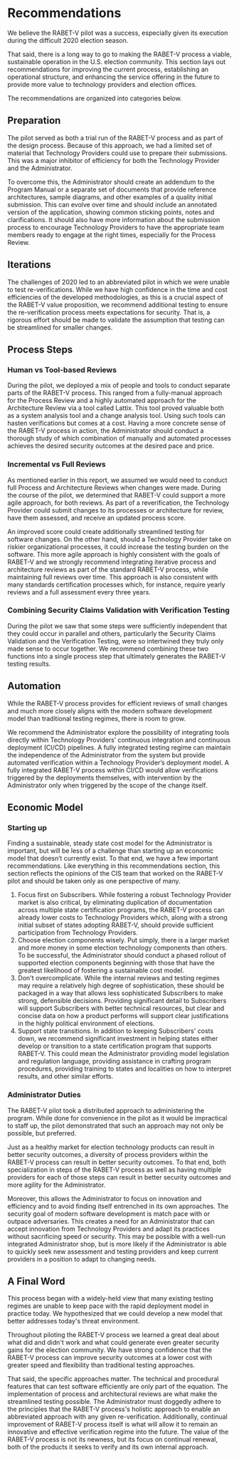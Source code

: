 # Recommendations

We believe the RABET-V pilot was a success, especially given its execution during the difficult 2020 election season.

That said, there is a long way to go to making the RABET-V process a viable, sustainable operation in the U.S. election community. This section lays out recommendations for improving the current process, establishing an operational structure, and enhancing the service offering in the future to provide more value to technology providers and election offices.

The recommendations are organized into categories below.

## Preparation

The pilot served as both a trial run of the RABET-V process and as part of the design process. Because of this approach, we had a limited set of material that Technology Providers could use to prepare their submissions. This was a major inhibitor of efficiency for both the Technology Provider and the Administrator.

To overcome this, the Administrator should create an addendum to the Program Manual or a separate set of documents that provide reference architectures, sample diagrams, and other examples of a quality initial submission. This can evolve over time and should include an annotated version of the application, showing common sticking points, notes and clarifications. It should also have more information about the submission process to encourage Technology Providers to have the appropriate team members ready to engage at the right times, especially for the Process Review.

## Iterations

The challenges of 2020 led to an abbreviated pilot in which we were unable to test re-verifications. While we have high confidence in the time and cost efficiencies of the developed methodologies, as this is a crucial aspect of the RABET-V value proposition, we recommend additional testing to ensure the re-verification process meets expectations for security. That is, a rigorous effort should be made to validate the assumption that testing can be streamlined for smaller changes.

## Process Steps

### Human vs Tool-based Reviews

During the pilot, we deployed a mix of people and tools to conduct separate parts of the RABET-V process. This ranged from a fully-manual approach for the Process Review and a highly automated approach for the Architecture Review via a tool called Lattix. This tool proved valuable both as a system analysis tool and a change analysis tool. Using such tools can hasten verifications but comes at a cost. Having a more concrete sense of the RABET-V process in action, the Administrator should conduct a thorough study of which combination of manually and automated processes achieves the desired security outcomes at the desired pace and price.

### Incremental vs Full Reviews

As mentioned earlier in this report, we assumed we would need to conduct full Process and Architecture Reviews when changes were made. During the course of the pilot, we determined that RABET-V could support a more agile approach, for both reviews. As part of a reverification, the Technology Provider could submit changes to its processes or architecture for review, have them assessed, and receive an updated process score.

An improved score could create additionally streamlined testing for software changes. On the other hand, should a Technology Provider take on riskier organizational processes, it could increase the testing burden on the software. This more agile approach is highly consistent with the goals of RABET-V and we strongly recommend integrating iterative process and architecture reviews as part of the standard RABET-V process, while maintaining full reviews over time. This approach is also consistent with many standards certification processes which, for instance, require yearly reviews and a full assessment every three years.

### Combining Security Claims Validation with Verification Testing

During the pilot we saw that some steps were sufficiently independent that they could occur in parallel and others, particularly the Security Claims Validation and the Verification Testing, were so intertwined they truly only made sense to occur together. We recommend combining these two functions into a single process step that ultimately generates the RABET-V testing results.

## Automation

While the RABET-V process provides for efficient reviews of small changes and much more closely aligns with the modern software development model than traditional testing regimes, there is room to grow.

We recommend the Administrator explore the possibility of integrating tools directly within Technology Providers’ continuous integration and continuous deployment (CI/CD) pipelines. A fully integrated testing regime can maintain the independence of the Administrator from the system but provide automated verification within a Technology Provider’s deployment model. A fully integrated RABET-V process within CI/CD would allow verifications triggered by the deployments themselves, with intervention by the Administrator only when triggered by the scope of the change itself.

## Economic Model

### Starting up

Finding a sustainable, steady state cost model for the Administrator is important, but will be less of a challenge than starting up an economic model that doesn’t currently exist. To that end, we have a few important recommendations. Like everything in this recommendations section, this section reflects the opinions of the CIS team that worked on the RABET-V pilot and should be taken only as one perspective of many.

1. Focus first on Subscribers. While fostering a robust Technology Provider market is also critical, by eliminating duplication of documentation across multiple state certification programs, the RABET-V process can already lower costs to Technology Providers which, along with a strong initial subset of states adopting RABET-V, should provide sufficient participation from Technology Providers.
1. Choose election components wisely. Put simply, there is a larger market and more money in some election technology components than others. To be successful, the Administrator should conduct a phased rollout of supported election components beginning with those that have the greatest likelihood of fostering a sustainable cost model.
1. Don't overcomplicate. While the internal reviews and testing regimes may require a relatively high degree of sophistication, these should be packaged in a way that allows less sophisticated Subscribers to make strong, defensible decisions. Providing significant detail to Subscribers will support Subscribers with better technical resources, but clear and concise data on how a product performs will support clear justifications in the highly political environment of elections.
1. Support state transitions. In addition to keeping Subscribers' costs down, we recommend significant investment in helping states either develop or transition to a state certification program that supports RABET-V. This could mean the Administrator providing model legislation and regulation language, providing assistance in crafting program procedures, providing training to states and localities on how to interpret results, and other similar efforts.

### Administrator Duties

The RABET-V pilot took a distributed approach to administering the program. While done for convenience in the pilot as it would be impractical to staff up, the pilot demonstrated that such an approach may not only be possible, but preferred.

Just as a healthy market for election technology products can result in better security outcomes, a diversity of process providers within the RABET-V process can result in better security outcomes. To that end, both specialization in steps of the RABET-V process as well as having multiple providers for each of those steps can result in better security outcomes and more agility for the Administrator.

Moreover, this allows the Administrator to focus on innovation and efficiency and to avoid finding itself entrenched in its own approaches. The security goal of modern software development is match pace with or outpace adversaries. This creates a need for an Administrator that can accept innovation from Technology Providers and adapt its practices without sacrificing speed or security. This may be possible with a well-run integrated Administrator shop, but is more likely if the Administrator is able to quickly seek new assessment and testing providers and keep current providers in a position to adapt to changing needs.

## A Final Word

This process began with a widely-held view that many existing testing regimes are unable to keep pace with the rapid deployment model in practice today. We hypothesized that we could develop a new model that better addresses today's threat environment.

Throughout piloting the RABET-V process we learned a great deal about what did and didn't work and what could generate even greater security gains for the election community. We have strong confidence that the RABET-V process can improve security outcomes at a lower cost with greater speed and flexibility than traditional testing approaches.

That said, the specific approaches matter. The technical and procedural features that can test software efficiently are only part of the equation. The implementation of process and architectural reviews are what make the streamlined testing possible. The Administrator must doggedly adhere to the principles that the RABET-V process's holistic approach to enable an abbreviated approach with any given re-verification. Additionally, continual improvement of RABET-V process itself is what will allow it to remain an innovative and effective verification regime into the future. The value of the RABET-V process is not its newness, but its focus on continual renewal, both of the products it seeks to verify and its own internal approach.
